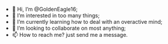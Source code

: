 - 👋 Hi, I’m @GoldenEagle16;
- 👀 I’m interested in too many things;
- 🌱 I’m currently learning how to deal with an overactive mind;
- 💞️ I’m looking to collaborate on most anything;
- 📫 How to reach me? just send me a message.

<!---
GoldenEagle16/GoldenEagle16 is a ✨ special ✨ repository because its `README.md` (this file) appears on your GitHub profile.
You can click the Preview link to take a look at your changes.
--->
